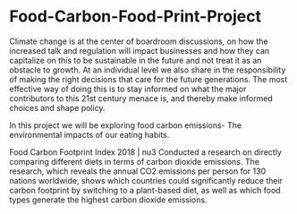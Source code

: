 # Food-Carbon-Food-Print-Project
Climate change is at the center of boardroom discussions, on how the increased talk and regulation will impact businesses and how they can capitalize on this to be sustainable in the future and not treat it as an obstacle to growth. At an individual level we also share in the responsibility of making the right decisions that care for the future generations. The most effective way of doing this is to stay informed on what the major contributors to this 21st century menace is, and thereby make informed choices and shape policy.  

In this project we will be exploring food carbon emissions- The environmental impacts of our eating habits.  

Food Carbon Footprint Index 2018 | nu3 Conducted a research on directly comparing different diets in terms of carbon dioxide emissions. The research, which reveals the annual CO2 emissions per person for 130 nations worldwide, shows which countries could significantly reduce their carbon footprint by switching to a plant-based diet, as well as which food types generate the highest carbon dioxide emissions.
